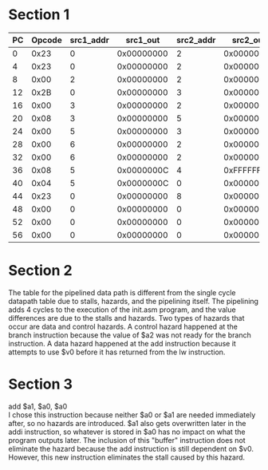 # Section 1

| PC | Opcode | src1_addr | src1_out   | src2_addr | src2_out   | dst_addr | dst_data   |
|----|--------|-----------|------------|-----------|------------|----------|------------|
| 0  | 0x23   | 0         | 0x00000000 | 2         | 0x00000000 | 0        | 0x00000000 |
| 4  | 0x23   | 0         | 0x00000000 | 2         | 0x00000000 | 0        | 0x00000000 |
| 8  | 0x00   | 2         | 0x00000000 | 2         | 0x00000000 | 0        | 0xxxxxxxxx |
| 12 | 0x2B   | 0         | 0x00000000 | 3         | 0x00000000 | 2        | 0x00000056 |
| 16 | 0x00   | 3         | 0x00000000 | 2         | 0x00000056 | 2        | 0x00000056 |
| 20 | 0x08   | 3         | 0x00000000 | 5         | 0x00000000 | 3        | 0x00000000 |
| 24 | 0x00   | 5         | 0x00000000 | 3         | 0x00000000 | 3        | 0x00000084 |
| 28 | 0x00   | 6         | 0x00000000 | 2         | 0x00000056 | 4        | 0xFFFFFFAA |
| 32 | 0x00   | 6         | 0x00000000 | 2         | 0x00000056 | 5        | 0x0000000C |
| 36 | 0x08   | 5         | 0x0000000C | 4         | 0xFFFFFFAA | 6        | 0x00000000 |
| 40 | 0x04   | 5         | 0x0000000C | 0         | 0x00000000 | 7        | 0x00000056 |
| 44 | 0x23   | 0         | 0x00000000 | 8         | 0x00000000 | 8        | 0xFFFFFFA9 |
| 48 | 0x00   | 0         | 0x00000000 | 0         | 0x00000000 | 6        | 0x00000000 |
| 52 | 0x00   | 0         | 0x00000000 | 0         | 0x00000000 | 31       | 0x0000000C |
| 56 | 0x00   | 0         | 0x00000000 | 0         | 0x00000000 | 8        | 0x00000000 |

# Section 2

The table for the pipelined data path is different from the single cycle datapath table due to stalls, hazards, and the pipelining itself. The pipelining adds 4 cycles to the execution of the init.asm program, and the value differences are due to the stalls and hazards. Two types of hazards that occur are data and control hazards. A control hazard happened at the branch instruction because the value of $a2 was not ready for the branch instruction. A data hazard happened at the add instruction because it attempts to use $v0 before it has returned from the lw instruction.

# Section 3

add $a1, $a0, $a0 <br/>
I chose this instruction because neither $a0 or $a1 are needed immediately after, so no hazards are introduced. $a1 also gets overwritten later in the addi instruction, so whatever is stored in $a0 has no impact on what the program outputs later. The inclusion of this "buffer" instruction does not eliminate the hazard because the add instruction is still dependent on $v0. However, this new instruction eliminates the stall caused by this hazard.
